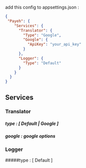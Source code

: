 add this config to appsettings.json : 
``` Json
{
 "Payeh": {
    "Services": {
      "Translator": {
        "Type": "Google", 
        "Google": {
          "ApiKey": "your_api_key"
        }
      },
      "Logger": {
        "Type": "Default" 
      }
    }
  }
}

```
## Services

### Translator
##### type : [ Default | Google ]
##### google : google options

### Logger
#####type : [ Default ] 
